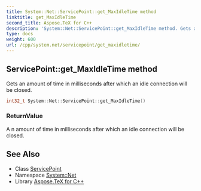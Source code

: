 ```yaml
---
title: System::Net::ServicePoint::get_MaxIdleTime method
linktitle: get_MaxIdleTime
second_title: Aspose.TeX for C++
description: 'System::Net::ServicePoint::get_MaxIdleTime method. Gets an amount of time in milliseconds after which an idle connection will be closed in C++.'
type: docs
weight: 600
url: /cpp/system.net/servicepoint/get_maxidletime/
---
```

## ServicePoint::get_MaxIdleTime method


Gets an amount of time in milliseconds after which an idle connection will be closed.

```cpp
int32_t System::Net::ServicePoint::get_MaxIdleTime()
```


### ReturnValue

A n amount of time in milliseconds after which an idle connection will be closed.

## See Also

* Class [ServicePoint](../)
* Namespace [System::Net](../../)
* Library [Aspose.TeX for C++](../../../)
